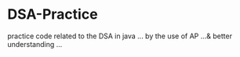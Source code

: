 # DSA-Practice
practice code related to the DSA in java ... by the use of AP ...&amp; better understanding ...
